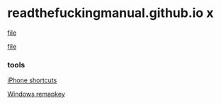 # readthefuckingmanual.github.io x
[file](/file)

[file](https://g.testc.cn/file)

### tools
[iPhone shortcuts](/tool/iPhone-shortcut-URLs)

[Windows remapkey](/tool/Windows-remapkey)

